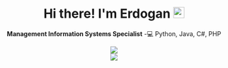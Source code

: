 <div align="center">
      <h1>Hi there! I'm Erdogan <img src="https://media.giphy.com/media/hvRJCLFzcasrR4ia7z/giphy.gif" width="25px"></h1
        
**Management Information Systems Specialist**
 -💻 Python, Java, C#, PHP
            
<div align="center"> <img src="https://media2.giphy.com/media/xT9IgzoKnwFNmISR8I/giphy.gif?cid=ecf05e4734tjmewxwoavqrm3k2ce6vfjxscmiowghx4bjc46&rid=giphy.gifusername=erdogangulec&theme=flat&no-frame=true&margin-w=30" /> </div>




<div align="center"> <img src="https://github-profile-trophy.vercel.app/?username=erdogangulec&theme=flat&no-frame=true&margin-w=30" /> </div>








